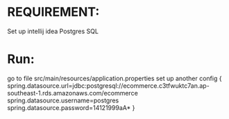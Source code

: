 # REQUIREMENT:
Set up intellij idea 
Postgres SQL

# Run:
go to file src/main/resources/application.properties
set up another config {
spring.datasource.url=jdbc:postgresql://ecommerce.c3tfwuktc7an.ap-southeast-1.rds.amazonaws.com/ecommerce
spring.datasource.username=postgres
spring.datasource.password=14121999aA*
}
